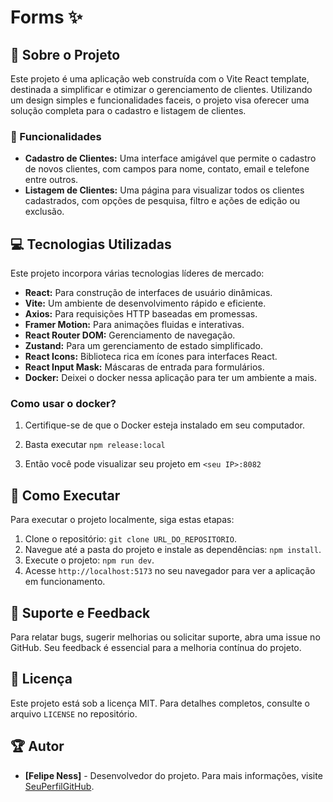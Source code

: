 # Forms :sparkles:

## :open_book: Sobre o Projeto

Este projeto é uma aplicação web construída com o Vite React template, destinada a simplificar e otimizar o gerenciamento de clientes. Utilizando um design simples e funcionalidades faceis, o projeto visa oferecer uma solução completa para o cadastro e listagem de clientes.

### :star2: Funcionalidades

- **Cadastro de Clientes:** Uma interface amigável que permite o cadastro de novos clientes, com campos para nome, contato, email e telefone entre outros.
- **Listagem de Clientes:** Uma página para visualizar todos os clientes cadastrados, com opções de pesquisa, filtro e ações de edição ou exclusão.

## :computer: Tecnologias Utilizadas

Este projeto incorpora várias tecnologias líderes de mercado:

- **React:** Para construção de interfaces de usuário dinâmicas.
- **Vite:** Um ambiente de desenvolvimento rápido e eficiente.
- **Axios:** Para requisições HTTP baseadas em promessas.
- **Framer Motion:** Para animações fluidas e interativas.
- **React Router DOM:** Gerenciamento de navegação.
- **Zustand:** Para um gerenciamento de estado simplificado.
- **React Icons:** Biblioteca rica em ícones para interfaces React.
- **React Input Mask:** Máscaras de entrada para formulários.
- **Docker:** Deixei o docker nessa aplicação para ter um ambiente a mais.

### Como usar o docker?

1. Certifique-se de que o Docker esteja instalado em seu computador.

2. Basta executar `npm release:local`

3. Então você pode visualizar seu projeto em `<seu IP>:8082`

## :rocket: Como Executar

Para executar o projeto localmente, siga estas etapas:

1. Clone o repositório: `git clone URL_DO_REPOSITORIO`.
2. Navegue até a pasta do projeto e instale as dependências: `npm install`.
3. Execute o projeto: `npm run dev`.
4. Acesse `http://localhost:5173` no seu navegador para ver a aplicação em funcionamento.

## :speech_balloon: Suporte e Feedback

Para relatar bugs, sugerir melhorias ou solicitar suporte, abra uma issue no GitHub. Seu feedback é essencial para a melhoria contínua do projeto.

## :scroll: Licença

Este projeto está sob a licença MIT. Para detalhes completos, consulte o arquivo `LICENSE` no repositório.

## :trophy: Autor

- **[Felipe Ness]** - Desenvolvedor do projeto. Para mais informações, visite [SeuPerfilGitHub](https://github.com/Felipeness).
